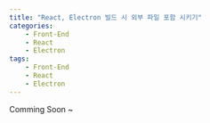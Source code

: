 ```yaml
---
title: "React, Electron 빌드 시 외부 파일 포함 시키기"
categories: 
    - Front-End
    - React
    - Electron
tags: 
    - Front-End
    - React
    - Electron
---
```

Comming Soon ~